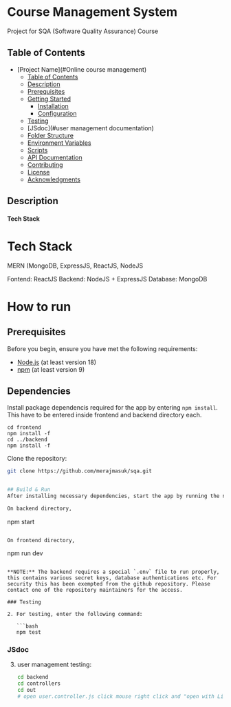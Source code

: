 # Course Management System
Project for SQA (Software Quality Assurance) Course

## Table of Contents

- [Project Name](#Online course management)
  - [Table of Contents](#table-of-contents)
  - [Description](#description)
  - [Prerequisites](#prerequisites)
  - [Getting Started](#getting-started)
    - [Installation](#installation)
    - [Configuration](#configuration)
  - [Testing](#testing)
  - [JSdoc](#user management documentation)
  - [Folder Structure](#folder-structure)
  - [Environment Variables](#environment-variables)
  - [Scripts](#scripts)
  - [API Documentation](#api-documentation)
  - [Contributing](#contributing)
  - [License](#license)
  - [Acknowledgments](#acknowledgments)

## Description
#### Tech Stack

# Tech Stack
MERN (MongoDB, ExpressJS, ReactJS, NodeJS

Fontend: ReactJS
Backend: NodeJS + ExpressJS
Database: MongoDB


# How to run
## Prerequisites

Before you begin, ensure you have met the following requirements:

- [Node.js](https://nodejs.org/) (at least version 18)
- [npm](https://www.npmjs.com/) (at least version 9)


## Dependencies
Install package dependencis required for the app by entering `npm install`. This have to be entered inside frontend and backend directory each.

```
cd frontend
npm install -f
cd ../backend
npm install -f
```

Clone the repository:

   ```bash
   git clone https://github.com/merajmasuk/sqa.git


## Build & Run
After installing necessary dependencies, start the app by running the nodemon service.

On backend directory,
```
npm start
```

On frontend directory,
```
npm run dev
```

**NOTE:** The backend requires a special `.env` file to run properly, this contains various secret keys, database authentications etc. For security this has been exempted from the github repository. Please contact one of the repository maintainers for the access.

### Testing

2. For testing, enter the following command:

   ```bash
   npm test
   ```

### JSdoc

3. user management testing:

   ```bash
   cd backend
   cd controllers
   cd out
   # open user.controller.js click mouse right click and "open with Live server" button.
   ```
